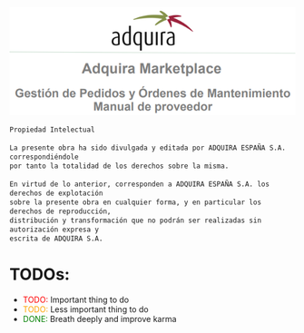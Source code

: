 ![Introducción](/Marketplace-OM-Proveedor-Adquira/img/cap0-intro.png)



```
Propiedad Intelectual

La presente obra ha sido divulgada y editada por ADQUIRA ESPAÑA S.A. correspondiéndole
por tanto la totalidad de los derechos sobre la misma.

En virtud de lo anterior, corresponden a ADQUIRA ESPAÑA S.A. los derechos de explotación
sobre la presente obra en cualquier forma, y en particular los derechos de reproducción,
distribución y transformación que no podrán ser realizadas sin autorización expresa y
escrita de ADQUIRA S.A.
```


<style>
r { color: Red }
o { color: Orange }
g { color: Green }
</style>

# TODOs:

- <r>TODO:</r> Important thing to do
- <o>TODO:</o> Less important thing to do
- <g>DONE:</g> Breath deeply and improve karma
